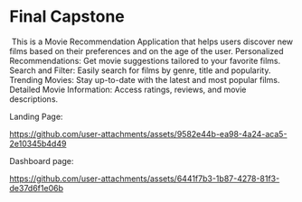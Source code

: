 # Final Capstone
​
This is a Movie Recommendation Application that helps users discover new films based on their preferences and on the age of the user.
​
Personalized Recommendations: Get movie suggestions tailored to your favorite films.
Search and Filter: Easily search for films by genre, title and popularity.
Trending Movies: Stay up-to-date with the latest and most popular films.
Detailed Movie Information: Access ratings, reviews, and movie descriptions.


Landing Page:

https://github.com/user-attachments/assets/9582e44b-ea98-4a24-aca5-2e10345b4d49

Dashboard page:

https://github.com/user-attachments/assets/6441f7b3-1b87-4278-81f3-de37d6f1e06b





